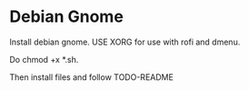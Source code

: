 # Debian Gnome

Install debian gnome.  USE XORG for use with rofi and dmenu.

Do chmod +x *.sh.

Then install files and follow TODO-README
